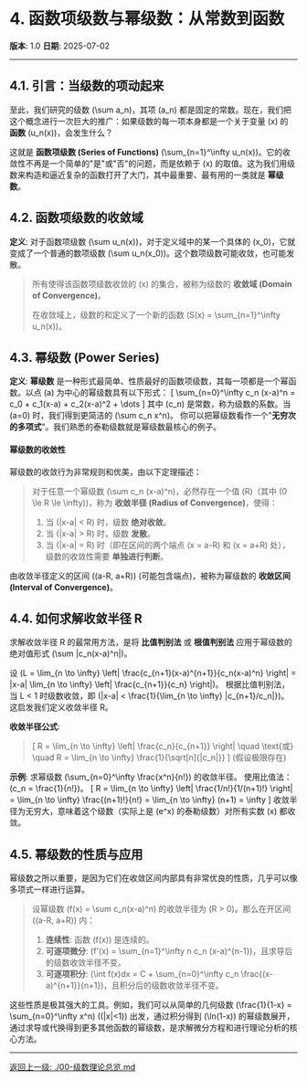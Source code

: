 # 4. 函数项级数与幂级数：从常数到函数

**版本**: 1.0
**日期**: 2025-07-02

---

## 4.1. 引言：当级数的项动起来

至此，我们研究的级数 \(\sum a_n\)，其项 \(a_n\) 都是固定的常数。现在，我们把这个概念进行一次巨大的推广：如果级数的每一项本身都是一个关于变量 \(x\) 的 **函数** \(u_n(x)\)，会发生什么？

这就是 **函数项级数 (Series of Functions)** \(\sum_{n=1}^\infty u_n(x)\)。它的收敛性不再是一个简单的"是"或"否"的问题，而是依赖于 \(x\) 的取值。这为我们用级数来构造和逼近复杂的函数打开了大门，其中最重要、最有用的一类就是 **幂级数**。

## 4.2. 函数项级数的收敛域

**定义**:
对于函数项级数 \(\sum u_n(x)\)，对于定义域中的某一个具体的 \(x_0\)，它就变成了一个普通的数项级数 \(\sum u_n(x_0)\)。这个数项级数可能收敛，也可能发散。

> 所有使得该函数项级数收敛的 \(x\) 的集合，被称为级数的 **收敛域 (Domain of Convergence)**。
>
> 在收敛域上，级数的和定义了一个新的函数 \(S(x) = \sum_{n=1}^\infty u_n(x)\)。

## 4.3. 幂级数 (Power Series)

**定义**:
**幂级数** 是一种形式最简单、性质最好的函数项级数，其每一项都是一个幂函数。以点 \(a\) 为中心的幂级数具有以下形式：
\[ \sum_{n=0}^\infty c_n (x-a)^n = c_0 + c_1(x-a) + c_2(x-a)^2 + \dots \]
其中 \(c_n\) 是常数，称为级数的系数。当 \(a=0\) 时，我们得到更简洁的 \(\sum c_n x^n\)。
你可以把幂级数看作一个"**无穷次的多项式**"。我们熟悉的泰勒级数就是幂级数最核心的例子。

#### 幂级数的收敛性
幂级数的收敛行为非常规则和优美，由以下定理描述：
> 对于任意一个幂级数 \(\sum c_n (x-a)^n\)，必然存在一个值 \(R\)（其中 \(0 \le R \le \infty\))，称为 **收敛半径 (Radius of Convergence)**，使得：
> 1.  当 \(|x-a| < R\) 时，级数 **绝对收敛**。
> 2.  当 \(|x-a| > R\) 时，级数 **发散**。
> 3.  当 \(|x-a| = R\) 时（即在区间的两个端点 \(x = a-R\) 和 \(x = a+R\) 处），级数的收敛性需要 **单独进行判断**。

由收敛半径定义的区间 \((a-R, a+R)\) (可能包含端点)，被称为幂级数的 **收敛区间 (Interval of Convergence)**。

## 4.4. 如何求解收敛半径 R

求解收敛半径 R 的最常用方法，是将 **比值判别法** 或 **根值判别法** 应用于幂级数的绝对值形式 \(\sum |c_n(x-a)^n|\)。

设 \(L = \lim_{n \to \infty} \left| \frac{c_{n+1}(x-a)^{n+1}}{c_n(x-a)^n} \right| = |x-a| \lim_{n \to \infty} \left| \frac{c_{n+1}}{c_n} \right|\)。
根据比值判别法，当 L < 1 时级数收敛，即 \(|x-a| < \frac{1}{\lim_{n \to \infty} |c_{n+1}/c_n|}\)。
这启发我们定义收敛半径 R。

**收敛半径公式**:
> \[ R = \lim_{n \to \infty} \left| \frac{c_n}{c_{n+1}} \right| \quad \text{或} \quad R = \lim_{n \to \infty} \frac{1}{\sqrt[n]{|c_n|}} \]
> (假设极限存在)

**示例**: 求幂级数 \(\sum_{n=0}^\infty \frac{x^n}{n!}\) 的收敛半径。
使用比值法：\(c_n = \frac{1}{n!}\)。
\[ R = \lim_{n \to \infty} \left| \frac{1/n!}{1/(n+1)!} \right| = \lim_{n \to \infty} \frac{(n+1)!}{n!} = \lim_{n \to \infty} (n+1) = \infty \]
收敛半径为无穷大，意味着这个级数（实际上是 \(e^x\) 的泰勒级数）对所有实数 \(x\) 都收敛。

## 4.5. 幂级数的性质与应用

幂级数之所以重要，是因为它们在收敛区间内部具有非常优良的性质，几乎可以像多项式一样进行运算。

> 设幂级数 \(f(x) = \sum c_n(x-a)^n\) 的收敛半径为 \(R > 0\)。那么在开区间 \((a-R, a+R)\) 内：
> 1.  **连续性**: 函数 \(f(x)\) 是连续的。
> 2.  **可逐项微分**: \(f'(x) = \sum_{n=1}^\infty n c_n (x-a)^{n-1}\)，且求导后的级数收敛半径不变。
> 3.  **可逐项积分**: \(\int f(x)dx = C + \sum_{n=0}^\infty c_n \frac{(x-a)^{n+1}}{n+1}\)，且积分后的级数收敛半径不变。

这些性质是极其强大的工具。例如，我们可以从简单的几何级数 \(\frac{1}{1-x} = \sum_{n=0}^\infty x^n\) (\(|x|<1\)) 出发，通过积分得到 \(\ln(1-x)\) 的幂级数展开，通过求导或代换得到更多其他函数的幂级数，是求解微分方程和进行理论分析的核心方法。

---
[返回上一级: ./00-级数理论总览.md](./00-级数理论总览.md) 
